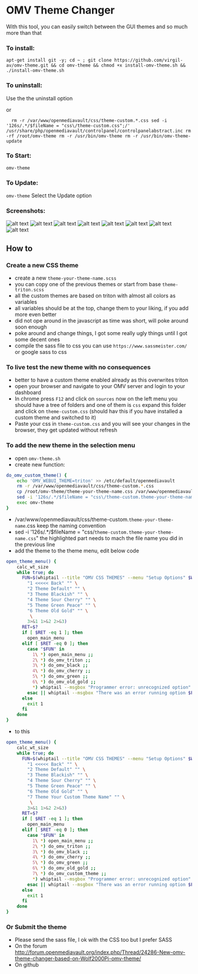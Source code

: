 # OMV Theme Changer

With this tool, you can easily switch between the GUI themes and so much more than that

### To install:         
`apt-get install git -y; cd ~ ; git clone https://github.com/virgil-av/omv-theme.git && cd omv-theme && chmod +x install-omv-theme.sh && ./install-omv-theme.sh`

### To uninstall:       
Use the the uninstall option 

or

`  rm -r /var/www/openmediavault/css/theme-custom.*.css
   sed -i '126s/.*/$fileName = "css\/theme-custom.css";/' /usr/share/php/openmediavault/controlpanel/controlpanelabstract.inc
   rm -rf /root/omv-theme
   rm -r /usr/bin/omv-theme
   rm -r /usr/bin/omv-theme-update`

### To Start:                                       
`omv-theme`

### To Update:                                       
`omv-theme`
Select the Update option

### Screenshots: 

![alt text](https://preview.ibb.co/ivZXKK/Selection_001.png "")
![alt text](https://preview.ibb.co/mQkTte/Selection_002.png "")
![alt text](https://preview.ibb.co/fqYvTp/Selection_012.png "")
![alt text](https://preview.ibb.co/bxfHmz/Selection_010.png "")
![alt text](https://preview.ibb.co/kbygDe/Selection_008.png "")
![alt text](https://preview.ibb.co/eqaHmz/Selection_011.png "")
![alt text](https://preview.ibb.co/c4xYEU/Selection_013.png "")
![alt text](https://preview.ibb.co/fR7B19/Selection_014.png "")


## How to

### Create a new CSS theme

- create a new `theme-your-theme-name.scss`
- you can copy one of the previous themes or start from base `theme-triton.scss`
- all the custom themes are based on triton with almost all colors as variables
- all variables should be at the top, change them to your liking, if you add more even better
- did not ope around in the javascript as time was short, will poke around soon enough
- poke around and change things, I got some really ugly things until I got some decent ones
- compile the sass file to css you can use `https://www.sassmeister.com/` or google sass to css

### To live test the new theme with no consequences

- better to have a custom theme enabled already as this overwrites triton
- open your browser and navigate to your OMV server and login to your dashboard
- In chrome press `F12` and click on `sources` now on the left menu you should have a tree of folders and one of them is `css` expand this folder and click on `theme-custom.css` (should hav this if you have installed a custom theme and switched to it)
- Paste your css in `theme-custom.css` and you will see your changes in the browser, they get updated without refresh

### To add the new theme in the selection menu
- open `omv-theme.sh`
- create new function:

```bash
do_omv_custom_theme() {
    echo 'OMV_WEBUI_THEME=triton' >> /etc/default/openmediavault
    rm -r /var/www/openmediavault/css/theme-custom.*.css
    cp /root/omv-theme/theme-your-theme-name.css /var/www/openmediavault/css/theme-custom.theme-your-theme-name.css
    sed -i '126s/.*/$fileName = "css\/theme-custom.theme-your-theme-name.css";/' /usr/share/php/openmediavault/controlpanel/controlpanelabstract.inc
    exec omv-theme
}
```
- /var/www/openmediavault/css/theme-custom.`theme-your-theme-name`.css keep the naming convention
- sed -i '126s/.*/$fileName = "css\/`theme-custom.theme-your-theme-name.css`" the highlighted part needs to mach the file name you did in the previous line
- add the theme to the theme menu, edit below code 
```bash
open_theme_menu() {
    calc_wt_size
    while true; do
      FUN=$(whiptail --title "OMV CSS THEMES" --menu "Setup Options" $WT_HEIGHT $WT_WIDTH $WT_MENU_HEIGHT --cancel-button Back --ok-button Select \
        "1 <<<<< Back" "" \
        "2 Theme Default" "" \
        "3 Theme Blackish" "" \
        "4 Theme Sour Cherry" "" \
        "5 Theme Green Peace" "" \
        "6 Theme Old Gold" "" \
         \
        3>&1 1>&2 2>&3)
      RET=$?
      if [ $RET -eq 1 ]; then
        open_main_menu
      elif [ $RET -eq 0 ]; then
        case "$FUN" in
          1\ *) open_main_menu ;;
          2\ *) do_omv_triton ;;
          3\ *) do_omv_black ;;
          4\ *) do_omv_cherry ;;
          5\ *) do_omv_green ;;
          6\ *) do_omv_old_gold ;;
          *) whiptail --msgbox "Programmer error: unrecognized option" 20 40 1 ;;
        esac || whiptail --msgbox "There was an error running option $FUN" 20 40 1
      else
        exit 1
      fi
    done
}
```
- to this
```bash
open_theme_menu() {
    calc_wt_size
    while true; do
      FUN=$(whiptail --title "OMV CSS THEMES" --menu "Setup Options" $WT_HEIGHT $WT_WIDTH $WT_MENU_HEIGHT --cancel-button Back --ok-button Select \
        "1 <<<<< Back" "" \
        "2 Theme Default" "" \
        "3 Theme Blackish" "" \
        "4 Theme Sour Cherry" "" \
        "5 Theme Green Peace" "" \
        "6 Theme Old Gold" "" \
        "7 Theme Your Custom Theme Name" "" \
         \
        3>&1 1>&2 2>&3)
      RET=$?
      if [ $RET -eq 1 ]; then
        open_main_menu
      elif [ $RET -eq 0 ]; then
        case "$FUN" in
          1\ *) open_main_menu ;;
          2\ *) do_omv_triton ;;
          3\ *) do_omv_black ;;
          4\ *) do_omv_cherry ;;
          5\ *) do_omv_green ;;
          6\ *) do_omv_old_gold ;;
          7\ *) do_omv_custom_theme ;;
          *) whiptail --msgbox "Programmer error: unrecognized option" 20 40 1 ;;
        esac || whiptail --msgbox "There was an error running option $FUN" 20 40 1
      else
        exit 1
      fi
    done
}
```


### Or Submit the theme
- Please send the sass file, I ok with the CSS too but I prefer SASS
- On the forum http://forum.openmediavault.org/index.php/Thread/24286-New-omv-theme-changer-based-on-Wolf2000Pi-omv-theme/
- On github
                                    


